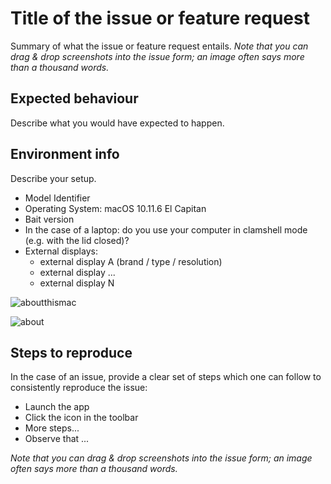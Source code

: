 # Title of the issue or feature request

Summary of what the issue or feature request entails. _Note that you can drag & drop screenshots into the issue form; an image often says more than a thousand words._

## Expected behaviour

Describe what you would have expected to happen.

## Environment info

Describe your setup.

- Model Identifier
- Operating System: macOS 10.11.6 El Capitan
- Bait version
- In the case of a laptop: do you use your computer in clamshell mode (e.g. with the lid closed)?
- External displays:
	- external display A (brand / type / resolution)
	- external display ...
	- external display N

![aboutthismac](https://cloud.githubusercontent.com/assets/1049693/23404943/ebefc9c6-fdb7-11e6-99e6-47ccd476c4f0.jpg)

![about](https://cloud.githubusercontent.com/assets/1049693/23405024/6a2dc838-fdb8-11e6-84ba-754c7c84137c.jpg)

## Steps to reproduce

In the case of an issue, provide a clear set of steps which one can follow to consistently reproduce the issue:

- Launch the app
- Click the icon in the toolbar
- More steps...
- Observe that ...

_Note that you can drag & drop screenshots into the issue form; an image often says more than a thousand words._